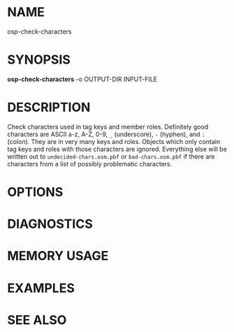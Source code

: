 
# NAME

osp-check-characters

# SYNOPSIS

**osp-check-characters** -o OUTPUT-DIR INPUT-FILE

# DESCRIPTION

Check characters used in tag keys and member roles. Definitely good characters
are ASCII a-z, A-Z, 0-9, `_` (underscore), `-` (hyphen), and `:` (colon). They
are in very many keys and roles. Objects which only contain tag keys and roles
with those characters are ignored. Everything else will be written out to
`undecided-chars.osm.pbf` or `bad-chars.osm.pbf` if there are characters from a
list of possibly problematic characters.

# OPTIONS

# DIAGNOSTICS

# MEMORY USAGE

# EXAMPLES

# SEE ALSO

